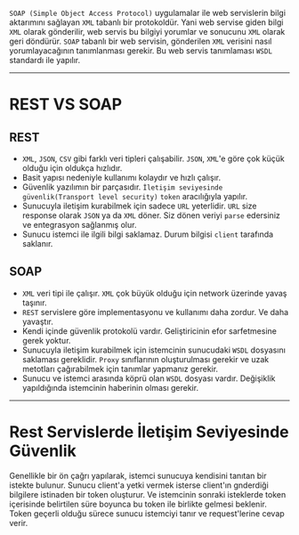 `SOAP (Simple Object Access Protocol)` uygulamalar ile web servislerin bilgi aktarımını sağlayan `XML` tabanlı bir protokoldür. Yani web servise giden bilgi `XML` olarak gönderilir, web servis bu bilgiyi yorumlar ve sonucunu `XML` olarak geri döndürür. `SOAP` tabanlı bir web servisin, gönderilen `XML` verisini nasıl yorumlayacağının tanımlanması gerekir. Bu web servis tanımlaması `WSDL` standardı ile yapılır.

---

# REST VS SOAP

## REST

* `XML`, `JSON`, `CSV` gibi farklı veri tipleri çalışabilir. `JSON`, `XML`'e göre çok küçük olduğu için oldukça hızlıdır.
* Basit yapısı nedeniyle kullanımı kolaydır ve hızlı çalışır.
* Güvenlik yazılımın bir parçasıdır. `İletişim seviyesinde güvenlik(Transport level security)` `token` aracılığıyla yapılır.
* Sunucuyla iletişim kurabilmek için sadece `URL` yeterlidir. `URL` size response olarak `JSON` ya da `XML` döner. Siz dönen veriyi `parse` edersiniz ve entegrasyon sağlanmış olur.
* Sunucu istemci ile ilgili bilgi saklamaz. Durum bilgisi `client` tarafında saklanır.

## SOAP
* `XML` veri tipi ile çalışır. `XML` çok büyük olduğu için network üzerinde yavaş taşınır.
* `REST` servislere göre implementasyonu ve kullanımı daha zordur. Ve daha yavaştır.
* Kendi içinde güvenlik protokolü vardır. Geliştiricinin efor sarfetmesine gerek yoktur.
* Sunucuyla iletişim kurabilmek için istemcinin sunucudaki `WSDL` dosyasını saklaması gereklidir. `Proxy` sınıflarının oluşturulması gerekir ve uzak metotları çağırabilmek için tanımlar yapmanız gerekir.
* Sunucu ve istemci arasında köprü olan `WSDL` dosyası vardır. Değişiklik yapıldığında istemcinin haberinin olması gerekir.

---

# Rest Servislerde İletişim Seviyesinde Güvenlik

Genellikle bir ön çağrı yapılarak, istemci sunucuya kendisini tanıtan bir istekte bulunur. Sunucu client'a yetki vermek isterse client'ın gnderdiği bilgilere istinaden bir token oluşturur. Ve istemcinin sonraki isteklerde token içerisinde belirtilen süre boyunca bu token ile birlikte gelmesi beklenir. Token geçerli olduğu sürece sunucu istemciyi tanır ve request'lerine cevap verir.
